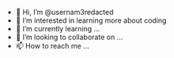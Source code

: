 - 👋 Hi, I’m @usernam3redacted
- 👀 I’m interested in learning more about coding
- 🌱 I’m currently learning ...
- 💞️ I’m looking to collaborate on ...
- 📫 How to reach me ...

<!---
usernam3redacted/usernam3redacted is a ✨ special ✨ repository because its `README.md` (this file) appears on your GitHub profile.
You can click the Preview link to take a look at your changes.
--->
